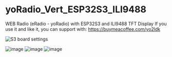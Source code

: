 # yoRadio_Vert_ESP32S3_ILI9488
WEB Radio (eRadio - yoRadio) with ESP32S3 and ILI9488 TFT Display
If you use it and like it, you can support with:
https://buymeacoffee.com/yo2ldk

![S3 board settings](https://github.com/user-attachments/assets/b43047f5-12a1-4dc7-8b13-8353abb06f0e)

![image](https://github.com/user-attachments/assets/d085e140-6788-4be0-9e40-b3980453a0fd)
![image](https://github.com/user-attachments/assets/7f0d565c-8e2b-4092-a443-fae15ff33d2e)
![image](https://github.com/user-attachments/assets/f4ec4a73-6334-437f-a408-03435e249edd)


